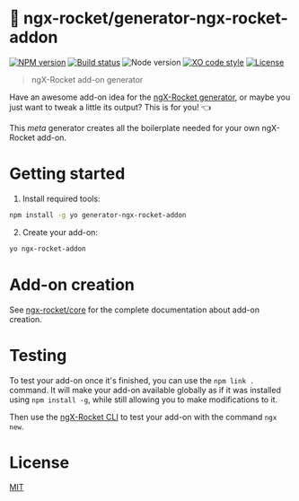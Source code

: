 # :rocket: ngx-rocket/generator-ngx-rocket-addon

[![NPM version](https://img.shields.io/npm/v/generator-ngx-rocket-addon.svg)](https://www.npmjs.com/package/generator-ngx-rocket-addon)
[![Build status](https://img.shields.io/travis/ngx-rocket/generator-ngx-rocket-addon/master.svg)](https://travis-ci.org/ngx-rocket/generator-ngx-rocket-addon)
![Node version](https://img.shields.io/badge/node-%3E%3D6.0.0-brightgreen.svg)
[![XO code style](https://img.shields.io/badge/code_style-XO-5ed9c7.svg)](https://github.com/sindresorhus/xo)
[![License](https://img.shields.io/badge/license-MIT-blue.svg)](LICENSE)

> ngX-Rocket add-on generator

Have an awesome add-on idea for the [ngX-Rocket generator](https://github.com/ngx-rocket/generator-ngx-rocket), or
maybe you just want to tweak a little its output? This is for you! :point_left:

This *meta* generator creates all the boilerplate needed for your own ngX-Rocket add-on.

# Getting started

1. Install required tools:
 ```bash
 npm install -g yo generator-ngx-rocket-addon
 ```

2. Create your add-on:
 ```bash
 yo ngx-rocket-addon
 ```

# Add-on creation

See [ngx-rocket/core](https://github.com/ngx-rocket/core) for the complete documentation about add-on creation.

# Testing

To test your add-on once it's finished, you can use the `npm link .` command.
It will make your add-on available globally as if it was installed using `npm install -g`, while still allowing you to
make modifications to it.

Then use the [ngX-Rocket CLI](https://github.com/ngx-rocket/cli) to test your add-on with the command `ngx new`.

# License

[MIT](LICENSE)
